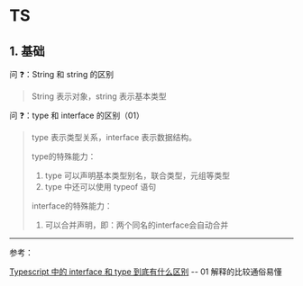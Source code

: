 # TS

## 1. 基础

问 ❓：String 和 string 的区别

> String 表示对象，string 表示基本类型

问 ❓：type 和 interface 的区别（01）

> type 表示类型关系，interface 表示数据结构。
>
> type的特殊能力：
>
> 1. type 可以声明基本类型别名，联合类型，元组等类型
> 2. type 中还可以使用 typeof  语句
>
> interface的特殊能力：
>
> 1. 可以合并声明，即：两个同名的interface会自动合并



----

参考：

[Typescript 中的 interface 和 type 到底有什么区别](https://juejin.cn/post/6844903749501059085) -- 01 解释的比较通俗易懂

